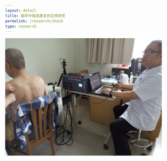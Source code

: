 ```yaml
---
layout: detail
title: 脑卒中临床康复的应用研究
permalink: /research/shock
type: research
---
```

![](/images/niu_nmes_stroke.jpeg)
